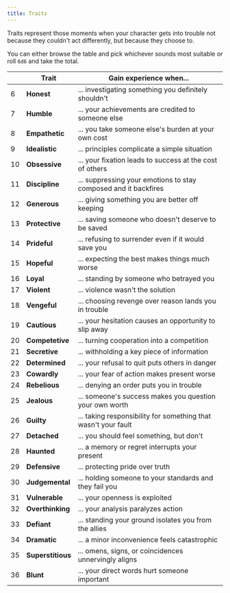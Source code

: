 ```yaml
---
title: Traits
---
```


Traits represent those moments when your character gets into trouble not because they couldn't act differently, but because they choose to.

You can either browse the table and pick whichever sounds most suitable or roll `6d6` and take the total.

|     | Trait             | Gain experience when...                                         |
| --- | ----------------- | --------------------------------------------------------------- |
| 6   | **Honest**        | ... investigating something you definitely shouldn't            |
| 7   | **Humble**        | ... your achievements are credited to someone else              |
| 8   | **Empathetic**    | ... you take someone else's burden at your own cost             |
| 9   | **Idealistic**    | ... principles complicate a simple situation                    |
| 10  | **Obsessive**     | ... your fixation leads to success at the cost of others        |
| 11  | **Discipline**    | ... suppressing your emotions to stay composed and it backfires |
| 12  | **Generous**      | ... giving something you are better off keeping                 |
| 13  | **Protective**    | ... saving someone who doesn't deserve to be saved              |
| 14  | **Prideful**      | ... refusing to surrender even if it would save you             |
| 15  | **Hopeful**       | ... expecting the best makes things much worse                  |
| 16  | **Loyal**         | ... standing by someone who betrayed you                        |
| 17  | **Violent**       | ... violence wasn't the solution                                |
| 18  | **Vengeful**      | ... choosing revenge over reason lands you in trouble           |
| 19  | **Cautious**      | ... your hesitation causes an opportunity to slip away          |
| 20  | **Competetive**   | ... turning cooperation into a competition                      |
| 21  | **Secretive**     | ... withholding a key piece of information                      |
| 22  | **Determined**    | ... your refusal to quit puts others in danger                  |
| 23  | **Cowardly**      | ... your fear of action makes present worse                     |
| 24  | **Rebelious**     | ... denying an order puts you in trouble                        |
| 25  | **Jealous**       | ... someone's success makes you question your own worth         |
| 26  | **Guilty**        | ... taking responsibility for something that wasn't your fault  |
| 27  | **Detached**      | ... you should feel something, but don't                        |
| 28  | **Haunted**       | ... a memory or regret interrupts your present                  |
| 29  | **Defensive**     | ... protecting pride over truth                                 |
| 30  | **Judgemental**   | ... holding someone to your standards and they fail you         |
| 31  | **Vulnerable**    | ... your openness is exploited                                  |
| 32  | **Overthinking**  | ... your analysis paralyzes action                              |
| 33  | **Defiant**       | ... standing your ground isolates you from the allies           |
| 34  | **Dramatic**      | ... a minor inconvenience feels catastrophic                    |
| 35  | **Superstitious** | ... omens, signs, or coincidences unnervingly aligns            |
| 36  | **Blunt**         | ... your direct words hurt someone important                    |
